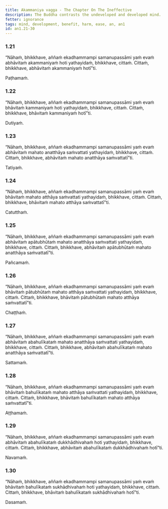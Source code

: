 ```yaml
---
title: Akammaniya vagga - The Chapter On The Ineffective
description: The Buddha contrasts the undeveloped and developed mind.
fetter: ignorance
tags: mind, development, benefit, harm, ease, an, an1
id: an1.21-30
---
```


### 1.21

“Nāhaṁ, bhikkhave, aññaṁ ekadhammampi samanupassāmi yaṁ evaṁ abhāvitaṁ akammaniyaṁ hoti yathayidaṁ, bhikkhave, cittaṁ. Cittaṁ, bhikkhave, abhāvitaṁ akammaniyaṁ hotī”ti.

Paṭhamaṁ.

### 1.22

“Nāhaṁ, bhikkhave, aññaṁ ekadhammampi samanupassāmi yaṁ evaṁ bhāvitaṁ kammaniyaṁ hoti yathayidaṁ, bhikkhave, cittaṁ. Cittaṁ, bhikkhave, bhāvitaṁ kammaniyaṁ hotī”ti.

Dutiyaṁ.

### 1.23

“Nāhaṁ, bhikkhave, aññaṁ ekadhammampi samanupassāmi yaṁ evaṁ abhāvitaṁ mahato anatthāya saṁvattati yathayidaṁ, bhikkhave, cittaṁ. Cittaṁ, bhikkhave, abhāvitaṁ mahato anatthāya saṁvattatī”ti.

Tatiyaṁ.

### 1.24

“Nāhaṁ, bhikkhave, aññaṁ ekadhammampi samanupassāmi yaṁ evaṁ bhāvitaṁ mahato atthāya saṁvattati yathayidaṁ, bhikkhave, cittaṁ. Cittaṁ, bhikkhave, bhāvitaṁ mahato atthāya saṁvattatī”ti.

Catutthaṁ.

### 1.25

“Nāhaṁ, bhikkhave, aññaṁ ekadhammampi samanupassāmi yaṁ evaṁ abhāvitaṁ apātubhūtaṁ mahato anatthāya saṁvattati yathayidaṁ, bhikkhave, cittaṁ. Cittaṁ, bhikkhave, abhāvitaṁ apātubhūtaṁ mahato anatthāya saṁvattatī”ti.

Pañcamaṁ.

### 1.26

“Nāhaṁ, bhikkhave, aññaṁ ekadhammampi samanupassāmi yaṁ evaṁ bhāvitaṁ pātubhūtaṁ mahato atthāya saṁvattati yathayidaṁ, bhikkhave, cittaṁ. Cittaṁ, bhikkhave, bhāvitaṁ pātubhūtaṁ mahato atthāya saṁvattatī”ti.

Chaṭṭhaṁ.

### 1.27

“Nāhaṁ, bhikkhave, aññaṁ ekadhammampi samanupassāmi yaṁ evaṁ abhāvitaṁ abahulīkataṁ mahato anatthāya saṁvattati yathayidaṁ, bhikkhave, cittaṁ. Cittaṁ, bhikkhave, abhāvitaṁ abahulīkataṁ mahato anatthāya saṁvattatī”ti.

Sattamaṁ.

### 1.28

“Nāhaṁ, bhikkhave, aññaṁ ekadhammampi samanupassāmi yaṁ evaṁ bhāvitaṁ bahulīkataṁ mahato atthāya saṁvattati yathayidaṁ, bhikkhave, cittaṁ. Cittaṁ, bhikkhave, bhāvitaṁ bahulīkataṁ mahato atthāya saṁvattatī”ti.

Aṭṭhamaṁ.

### 1.29

“Nāhaṁ, bhikkhave, aññaṁ ekadhammampi samanupassāmi yaṁ evaṁ abhāvitaṁ abahulīkataṁ dukkhādhivahaṁ hoti yathayidaṁ, bhikkhave, cittaṁ. Cittaṁ, bhikkhave, abhāvitaṁ abahulīkataṁ dukkhādhivahaṁ hotī”ti.

Navamaṁ.

### 1.30

“Nāhaṁ, bhikkhave, aññaṁ ekadhammampi samanupassāmi yaṁ evaṁ bhāvitaṁ bahulīkataṁ sukhādhivahaṁ hoti yathayidaṁ, bhikkhave, cittaṁ. Cittaṁ, bhikkhave, bhāvitaṁ bahulīkataṁ sukhādhivahaṁ hotī”ti.

Dasamaṁ.
